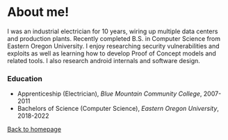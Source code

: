 <h1>About me!</h1>

I was an industrial electrician for 10 years, wiring up multiple data centers and 
production plants. Recently completed B.S. in Computer Science from Eastern Oregon University. 
I enjoy researching security vulnerabilities and exploits as well as learning how to develop 
Proof of Concept models and related tools. I also research android internals and software design.

### Education
* Apprenticeship (Electrician), *Blue Mountain Community College*, 2007-2011
* Bachelors of Science (Computer Science), *Eastern Oregon University*, 2018-2022


[Back to homepage](index.md)
